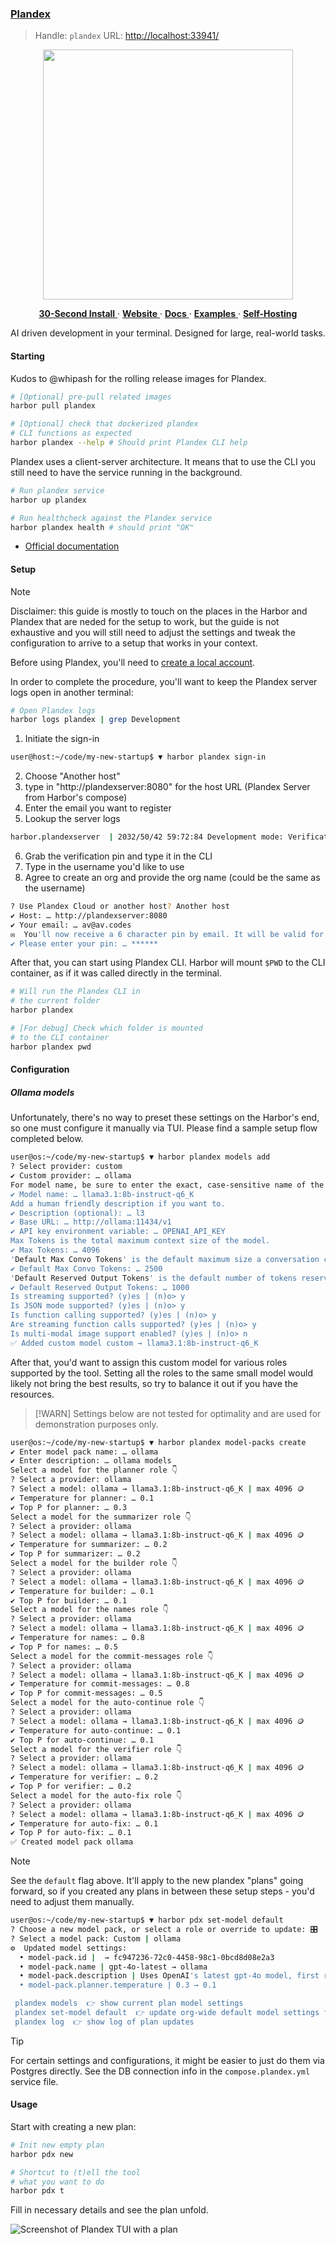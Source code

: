 ### [Plandex](https://github.com/plandex-ai/plandex)

> Handle: `plandex`
> URL: [http://localhost:33941/](http://localhost:33941/)

<div align="center">
 <a href="https://plandex.ai">
  <picture>
    <source media="(prefers-color-scheme: dark)" srcset="images/plandex-logo-dark.png"/>
    <source media="(prefers-color-scheme: light)" srcset="images/plandex-logo-light.png"/>
    <img width="400" src="images/plandex-logo-dark-bg.png"/>
 </a>
 <br />
</div>

<p align="center">
  <a href="#install">
    <b>30-Second Install</b>
  </a>
   ·
  <a href="https://plandex.ai">
    <b>Website</b>
  </a>
   ·
  <a href="https://docs.plandex.ai/">
    <b>Docs</b>
  </a>
   ·
  <a href="#more-examples-">
    <b>Examples</b>
  </a>
   ·
  <a href="https://docs.plandex.ai/hosting/self-hosting">
    <b>Self-Hosting</b>
  </a>
</p>

AI driven development in your terminal. Designed for large, real-world tasks.

#### Starting

Kudos to @whipash for the rolling release images for Plandex.

```bash
# [Optional] pre-pull related images
harbor pull plandex

# [Optional] check that dockerized plandex
# CLI functions as expected
harbor plandex --help # Should print Plandex CLI help
```

Plandex uses a client-server architecture. It means that to use the CLI you still need to have the service running in the background.

```bash
# Run plandex service
harbor up plandex

# Run healthcheck against the Plandex service
harbor plandex health # should print "OK"
```

- [Official documentation](https://docs.plandex.ai/intro)

#### Setup

> [!NOTE]
> Disclaimer: this guide is mostly to touch on the places in the Harbor and Plandex that are neded for the setup to work, but the guide is not exhaustive and you will still need to adjust the settings and tweak the configuration to arrive to a setup that works in your context.

Before using Plandex, you'll need to [create a local account](https://docs.plandex.ai/hosting/self-hosting#create-a-new-account).

In order to complete the procedure, you'll want to keep the Plandex server logs open in another terminal:

```bash
# Open Plandex logs
harbor logs plandex | grep Development
```

1. Initiate the sign-in
```bash
user@host:~/code/my-new-startup$ ▼ harbor plandex sign-in
```

2. Choose "Another host"
3. type in "http://plandexserver:8080" for the host URL (Plandex Server from Harbor's compose)
4. Enter the email you want to register
5. Lookup the server logs
```bash
harbor.plandexserver  | 2032/50/42 59:72:84 Development mode: Verification pin is 39btmL for email av@av.codes
```
6. Grab the verification pin and type it in the CLI
7. Type in the username you'd like to use
8. Agree to create an org and provide the org name (could be the same as the username)

```bash
? Use Plandex Cloud or another host? Another host
✔ Host: … http://plandexserver:8080
✔ Your email: … av@av.codes
✉️  You'll now receive a 6 character pin by email. It will be valid for 5 minutes.
✔ Please enter your pin: … ******
```

After that, you can start using Plandex CLI. Harbor will mount `$PWD` to the CLI container, as if it was called directly in the terminal.

```bash
# Will run the Plandex CLI in
# the current folder
harbor plandex

# [For debug] Check which folder is mounted
# to the CLI container
harbor plandex pwd
```

#### Configuration

##### Ollama models

Unfortunately, there's no way to preset these settings on the Harbor's end, so one must configure it manually via TUI. Please find a sample setup flow completed below.

```bash
user@os:~/code/my-new-startup$ ▼ harbor plandex models add
? Select provider: custom
✔ Custom provider: … ollama
For model name, be sure to enter the exact, case-sensitive name of the model as it appears in the provider's API docs. Ex: 'gpt-4-turbo', 'meta-llama/Llama-3-70b-chat-hf'
✔ Model name: … llama3.1:8b-instruct-q6_K
Add a human friendly description if you want to.
✔ Description (optional): … l3
✔ Base URL: … http://ollama:11434/v1
✔ API key environment variable: … OPENAI_API_KEY
Max Tokens is the total maximum context size of the model.
✔ Max Tokens: … 4096
'Default Max Convo Tokens' is the default maximum size a conversation can reach in the 'planner' role before it is shortened by summarization. For models with 8k context, ~2500 is recommended. For 128k context, ~10000 is recommended.
✔ Default Max Convo Tokens: … 2500
'Default Reserved Output Tokens' is the default number of tokens reserved for model output in the 'planner' role. This ensures the model has enough tokens to generate a response. For models with 8k context, ~1000 is recommended. For 128k context, ~4000 is recommended.
✔ Default Reserved Output Tokens: … 1000
Is streaming supported? (y)es | (n)o> y
Is JSON mode supported? (y)es | (n)o> y
Is function calling supported? (y)es | (n)o> y
Are streaming function calls supported? (y)es | (n)o> y
Is multi-modal image support enabled? (y)es | (n)o> n
✅ Added custom model custom → llama3.1:8b-instruct-q6_K
```

After that, you'd want to assign this custom model for various roles supported by the tool. Setting all the roles to the same small model would likely not bring the best results, so try to balance it out if you have the resources.

> [!WARN]
> Settings below are not tested for optimality and are used for demonstration purposes only.

```bash
user@os:~/code/my-new-startup$ ▼ harbor plandex model-packs create
✔ Enter model pack name: … ollama
✔ Enter description: … ollama models
Select a model for the planner role 👇
? Select a provider: ollama
? Select a model: ollama → llama3.1:8b-instruct-q6_K | max 4096 🪙
✔ Temperature for planner: … 0.1
✔ Top P for planner: … 0.3
Select a model for the summarizer role 👇
? Select a provider: ollama
? Select a model: ollama → llama3.1:8b-instruct-q6_K | max 4096 🪙
✔ Temperature for summarizer: … 0.2
✔ Top P for summarizer: … 0.2
Select a model for the builder role 👇
? Select a provider: ollama
? Select a model: ollama → llama3.1:8b-instruct-q6_K | max 4096 🪙
✔ Temperature for builder: … 0.1
✔ Top P for builder: … 0.1
Select a model for the names role 👇
? Select a provider: ollama
? Select a model: ollama → llama3.1:8b-instruct-q6_K | max 4096 🪙
✔ Temperature for names: … 0.8
✔ Top P for names: … 0.5
Select a model for the commit-messages role 👇
? Select a provider: ollama
? Select a model: ollama → llama3.1:8b-instruct-q6_K | max 4096 🪙
✔ Temperature for commit-messages: … 0.8
✔ Top P for commit-messages: … 0.5
Select a model for the auto-continue role 👇
? Select a provider: ollama
? Select a model: ollama → llama3.1:8b-instruct-q6_K | max 4096 🪙
✔ Temperature for auto-continue: … 0.1
✔ Top P for auto-continue: … 0.1
Select a model for the verifier role 👇
? Select a provider: ollama
? Select a model: ollama → llama3.1:8b-instruct-q6_K | max 4096 🪙
✔ Temperature for verifier: … 0.2
✔ Top P for verifier: … 0.2
Select a model for the auto-fix role 👇
? Select a provider: ollama
? Select a model: ollama → llama3.1:8b-instruct-q6_K | max 4096 🪙
✔ Temperature for auto-fix: … 0.1
✔ Top P for auto-fix: … 0.1
✅ Created model pack ollama
```

> [!NOTE]
> See the `default` flag above. It'll apply to the new plandex "plans" going forward,
> so if you created any plans in between these setup steps - you'd need to adjust them manually.

```bash
user@os:~/code/my-new-startup$ ▼ harbor pdx set-model default
? Choose a new model pack, or select a role or override to update: 🎛️  choose a model pack to change all roles at once
? Select a model pack: Custom | ollama
⚙️  Updated model settings:
  • model-pack.id |  → fc947236-72c0-4458-98c1-0bcd8d08e2a3
  • model-pack.name | gpt-4o-latest → ollama
  • model-pack.description | Uses OpenAI's latest gpt-4o model, first released on 2024-05-13, for heavy lifting, and latest version of gpt-3.5-turbo for lighter tasks. → ollama models
  • model-pack.planner.temperature | 0.3 → 0.1

 plandex models  👉 show current plan model settings
 plandex set-model default  👉 update org-wide default model settings for new plans
 plandex log  👉 show log of plan updates
```

> [!TIP]
> For certain settings and configurations, it might be easier to just do them via Postgres directly. See the DB connection info in the `compose.plandex.yml` service file.

#### Usage

Start with creating a new plan:
```bash
# Init new empty plan
harbor pdx new

# Shortcut to (t)ell the tool
# what you want to do
harbor pdx t
```

Fill in necessary details and see the plan unfold.

![Screenshot of Plandex TUI with a plan](./plandex-exec.png)
